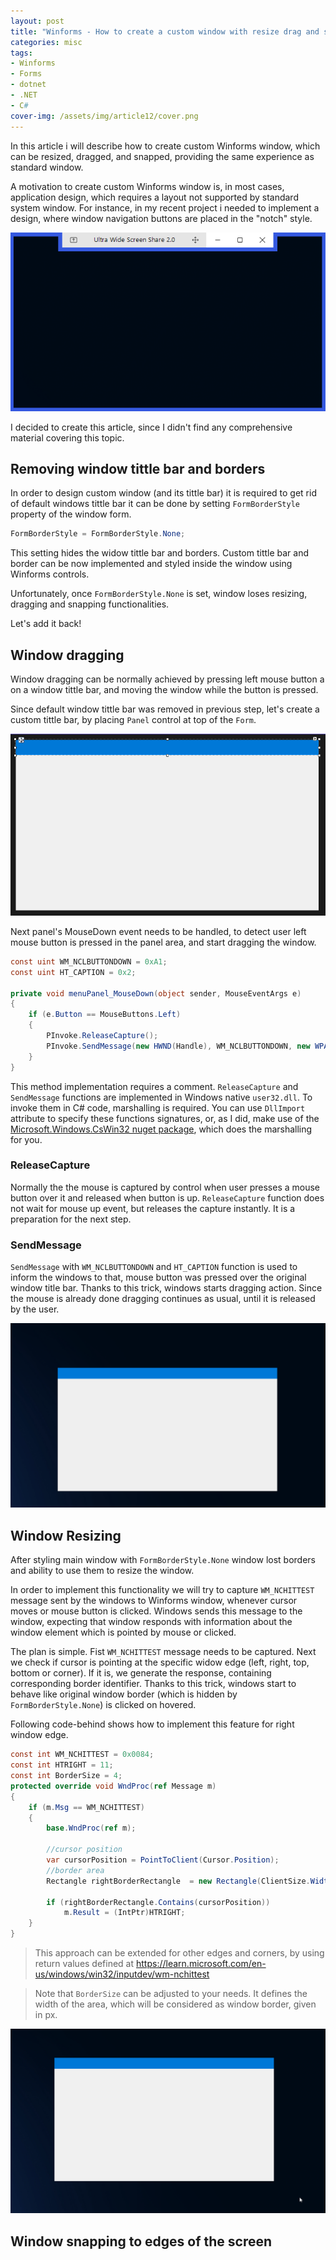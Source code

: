 ```yaml
---
layout: post
title: "Winforms - How to create a custom window with resize drag and snap functionalities?"
categories: misc
tags:
- Winforms
- Forms
- dotnet
- .NET
- C#
cover-img: /assets/img/article12/cover.png
---
```


In this article i will describe how to create custom Winforms window, which can be resized, dragged, and snapped, providing the same experience as standard window.

A motivation to create custom Winforms window is, in most cases, application design, which requires a layout not supported by standard system window. For instance, in my recent project i needed to implement a design, where window navigation buttons are placed in the "notch" style.

![ultra-wide-screen-share](/assets/img/article13/ultra-wide-screen-share.png)

I decided to create this article, since I didn't find any comprehensive material covering this topic.

## Removing window tittle bar and borders
In order to design custom window (and its tittle bar) it is required to get rid of default windows tittle bar it can be done by setting `FormBorderStyle` property of the window form.
```csharp
FormBorderStyle = FormBorderStyle.None;
```
This setting hides the widow tittle bar and borders. Custom tittle bar and border can be now implemented and styled inside the window using Winforms controls.

Unfortunately, once `FormBorderStyle.None` is set, window loses resizing, dragging and snapping functionalities.

Let's add it back!

## Window dragging
Window dragging can be normally achieved by pressing left mouse button a on a window tittle bar, and moving the window while the button is pressed.

Since default window tittle bar was removed in previous step, let's create a custom tittle bar, by placing `Panel` control at top of the `Form`.

![custom-tittle-bar](/assets/img/article13/custom-tittle-bar.png)

Next panel's MouseDown event needs to be handled, to detect user left mouse button is pressed in the panel area, and start dragging the window.

```csharp
const uint WM_NCLBUTTONDOWN = 0xA1;
const uint HT_CAPTION = 0x2;

private void menuPanel_MouseDown(object sender, MouseEventArgs e)
{
    if (e.Button == MouseButtons.Left)
    {
        PInvoke.ReleaseCapture();
        PInvoke.SendMessage(new HWND(Handle), WM_NCLBUTTONDOWN, new WPARAM(HT_CAPTION), new LPARAM());
    }
}
```

This method implementation requires a comment. `ReleaseCapture` and `SendMessage` functions are implemented in Windows native `user32.dll`. To invoke them in C# code, marshalling is required. You can use `DllImport` attribute to specify these functions signatures, or, as I did, make use of the [Microsoft.Windows.CsWin32 nuget package](https://www.nuget.org/packages/Microsoft.Windows.CsWin32/), which does the marshalling for you.

### ReleaseCapture
Normally the the mouse is captured by control when user presses a mouse button over it and released when button is up. `ReleaseCapture` function does not wait for mouse up event, but releases the capture instantly. It is a preparation for the next step.

### SendMessage
`SendMessage` with `WM_NCLBUTTONDOWN` and `HT_CAPTION` function is used to inform the windows to that, mouse button was pressed over the original window title bar. Thanks to this trick, windows starts dragging action. Since the mouse is already done dragging continues as usual, until it is released by the user.

![dragging-gif](/assets/img/article13/dragging-gif.gif)

## Window Resizing
After styling main window with `FormBorderStyle.None` window lost borders and ability to use them to resize the window.

In order to implement this functionality we will try to capture `WM_NCHITTEST` message sent by the windows to Winforms window, whenever cursor moves or mouse button is clicked. Windows sends this message to the window, expecting that window responds with information about the window element which is pointed by mouse or clicked.

The plan is simple. Fist `WM_NCHITTEST` message needs to be captured. Next we check if cursor is pointing at the specific widow edge (left, right, top, bottom or corner). If it is, we generate the response, containing corresponding border identifier. Thanks to this trick, windows start to behave like original window border (which is hidden by `FormBorderStyle.None`) is clicked on hovered.

Following code-behind shows how to implement this feature for right window edge.

```csharp
const int WM_NCHITTEST = 0x0084;
const int HTRIGHT = 11;
const int BorderSize = 4;
protected override void WndProc(ref Message m)
{
    if (m.Msg == WM_NCHITTEST)
    {
        base.WndProc(ref m);

        //cursor position
        var cursorPosition = PointToClient(Cursor.Position);
        //border area
        Rectangle rightBorderRectangle  = new Rectangle(ClientSize.Width - BorderSize, 0, BorderSize, ClientSize.Height);

        if (rightBorderRectangle.Contains(cursorPosition))
            m.Result = (IntPtr)HTRIGHT;
    }
}
```

> This approach can be extended for other edges and corners, by using return values defined at https://learn.microsoft.com/en-us/windows/win32/inputdev/wm-nchittest

> Note that `BorderSize` can be adjusted to your needs. It defines the width of the area, which will be considered as window border, given in px.

![resizing-gif](/assets/img/article13/resizing-gif.gif)

## Window snapping to edges of the screen